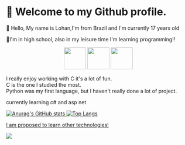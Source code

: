 
<h1>👋 Welcome to my Github profile.</h1>


<p>🌱 Hello, My name is Lohan,I'm from Brazil and 
I'm currently 17 years old</p>
   
  
<p>🔭I'm in high school, also in my leisure time I'm learning programming!!</p>

   





<div align="center">
  <img src="https://cdn.jsdelivr.net/gh/devicons/devicon/icons/c/c-original.svg" height="60" width="60" >
 
<img src="https://cdn.jsdelivr.net/gh/devicons/devicon/icons/python/python-original.svg"  height="60" width="60"/>
  
<img src="https://cdn.jsdelivr.net/gh/devicons/devicon/icons/csharp/csharp-original.svg" height="60" width="60" />
          
 </div>
  <P>
I really enjoy working with C it's a lot of fun.<br>C is the one I studied the most. <br>Python was my first language, 
but I haven't really done a lot of project.</P>
   <p>currently learning c# and asp net</p>

   <div>
 <a href="https://github.com/Lohannz">
 

 ![Anurag's GitHub stats](https://github-readme-stats.vercel.app/api?username=Lohannz&show_icons=true&theme=tokyonight)
   ![Top Langs](https://github-readme-stats.vercel.app/api/top-langs/?username=Lohannz&hide=css,scss,html&theme=tokyonight)
 </div>

<p>I am proposed to learn other technologies!</p>


<a href = "mailto:contato@lohan10nascimento@gmail.com"><img src="https://img.shields.io/badge/Gmail-D14836?style=for-the-badge&logo=gmail&logoColor=white" target="_blank"></a>
